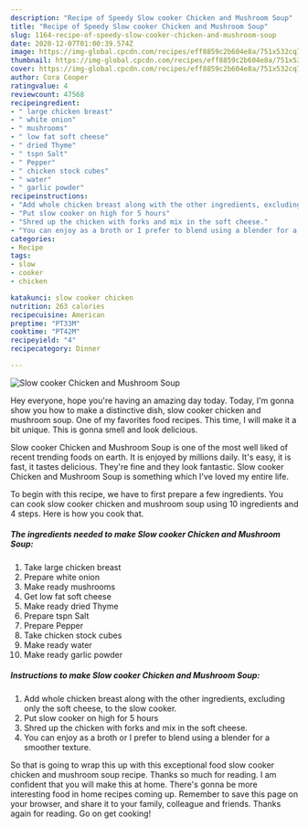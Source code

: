 ```yaml
---
description: "Recipe of Speedy Slow cooker Chicken and Mushroom Soup"
title: "Recipe of Speedy Slow cooker Chicken and Mushroom Soup"
slug: 1164-recipe-of-speedy-slow-cooker-chicken-and-mushroom-soup
date: 2020-12-07T01:00:39.574Z
image: https://img-global.cpcdn.com/recipes/eff8859c2b604e8a/751x532cq70/slow-cooker-chicken-and-mushroom-soup-recipe-main-photo.jpg
thumbnail: https://img-global.cpcdn.com/recipes/eff8859c2b604e8a/751x532cq70/slow-cooker-chicken-and-mushroom-soup-recipe-main-photo.jpg
cover: https://img-global.cpcdn.com/recipes/eff8859c2b604e8a/751x532cq70/slow-cooker-chicken-and-mushroom-soup-recipe-main-photo.jpg
author: Cora Cooper
ratingvalue: 4
reviewcount: 47568
recipeingredient:
- " large chicken breast"
- " white onion"
- " mushrooms"
- " low fat soft cheese"
- " dried Thyme"
- " tspn Salt"
- " Pepper"
- " chicken stock cubes"
- " water"
- " garlic powder"
recipeinstructions:
- "Add whole chicken breast along with the other ingredients, excluding only the soft cheese, to the slow cooker."
- "Put slow cooker on high for 5 hours"
- "Shred up the chicken with forks and mix in the soft cheese."
- "You can enjoy as a broth or I prefer to blend using a blender for a smoother texture."
categories:
- Recipe
tags:
- slow
- cooker
- chicken

katakunci: slow cooker chicken 
nutrition: 263 calories
recipecuisine: American
preptime: "PT33M"
cooktime: "PT42M"
recipeyield: "4"
recipecategory: Dinner

---
```



![Slow cooker Chicken and Mushroom Soup](https://img-global.cpcdn.com/recipes/eff8859c2b604e8a/751x532cq70/slow-cooker-chicken-and-mushroom-soup-recipe-main-photo.jpg)

Hey everyone, hope you're having an amazing day today. Today, I'm gonna show you how to make a distinctive dish, slow cooker chicken and mushroom soup. One of my favorites food recipes. This time, I will make it a bit unique. This is gonna smell and look delicious.



Slow cooker Chicken and Mushroom Soup is one of the most well liked of recent trending foods on earth. It is enjoyed by millions daily. It's easy, it is fast, it tastes delicious. They're fine and they look fantastic. Slow cooker Chicken and Mushroom Soup is something which I've loved my entire life.


To begin with this recipe, we have to first prepare a few ingredients. You can cook slow cooker chicken and mushroom soup using 10 ingredients and 4 steps. Here is how you cook that.

<!--inarticleads1-->

##### The ingredients needed to make Slow cooker Chicken and Mushroom Soup:

1. Take  large chicken breast
1. Prepare  white onion
1. Make ready  mushrooms
1. Get  low fat soft cheese
1. Make ready  dried Thyme
1. Prepare  tspn Salt
1. Prepare  Pepper
1. Take  chicken stock cubes
1. Make ready  water
1. Make ready  garlic powder




<!--inarticleads2-->

##### Instructions to make Slow cooker Chicken and Mushroom Soup:

1. Add whole chicken breast along with the other ingredients, excluding only the soft cheese, to the slow cooker.
1. Put slow cooker on high for 5 hours
1. Shred up the chicken with forks and mix in the soft cheese.
1. You can enjoy as a broth or I prefer to blend using a blender for a smoother texture.




So that is going to wrap this up with this exceptional food slow cooker chicken and mushroom soup recipe. Thanks so much for reading. I am confident that you will make this at home. There's gonna be more interesting food in home recipes coming up. Remember to save this page on your browser, and share it to your family, colleague and friends. Thanks again for reading. Go on get cooking!
